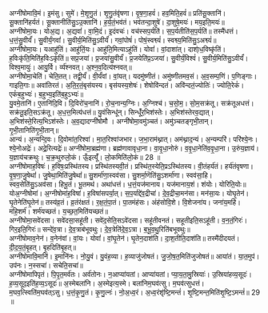 

  
अग्नी॑षोमावि॒मं। इ॒मंसु। सुमे॑। मे॒शृ॒णु॒तं। शृ॒णु॒तंवृ॑षणा। वृ॒ष॒णा॒हवं॑। हव॒मिति॒हवं॑॥ प्रति॑सू॒क्तानि॑। सू॒क्तानि॑हर्यतं। सू॒क्तानीति॑सु॒ऽउ॒क्तानि॑। ह॒र्य॒तं॒भव॑तं। भव॑तन्दा॒शुषे॑। दा॒शुषे॒मयः॑। मय॒इति॒मयः॑॥  
अग्नी॑षोमा॒यः। योअ॒द्य। अ॒द्यवां॑। वा॒मि॒दं। इ॒दंवचः॑। वच॑स्सप॒र्यति॑। स॒प॒र्यतीति॑स॒प॒र्यति॑॥ तस्मै॑धत्तं। ध॒त्तं॒सु॒वीर्यं॑। सु॒वीर्यं॒गवां॑। सु॒वीर्य॒मिति॑सु॒ऽवीर्यं॑। गवां॒पोषं॑। पोषं॒स्वश्व्यं॑। स्वश्व्य॒मिति॑सु॒ऽअश्व्यं॑॥  
अग्नी॑षोमा॒यः। यआहु॑तिं। आहु॑तिं॒यः। आहु॑ति॒मित्याऽहु॑तिं। योवां॑। वां॒दाशा॑त्। दाशा्॑ध॒विष्कृ॑तिं। ह॒विःकृ॑ति॒मिति॑ह॒विःऽकृ॑तिं॥ सप्र॒जया॑। प्र॒जया॑सु॒वीर्यं॑। प्र॒जयेति॑प्र॒ऽजया॑। सु॒वीर्यं॒विश्वं॑। सु॒वीर्य॒मिति॑सु॒ऽवीर्यं॑। विश्व॒मायुः॑। आयु॒र्वि। र्व्य॑श्नवत्। अ॒श्न॒व॒दित्य॑श्नवत्॥  
अग्नी॑षोमा॒चेति॑। चेति॒तत्। तद्वी॒र्यं॑। वी॒र्यं॑वां। वां॒यत्। यदमु॑ष्णीतं। अमु॑ष्णीतमव॒सं। अ॒व॒सम्प॒णिं। प॒णिङ्गाः। गाइति॒गाः॥ अवा॑तिरतं। अ॒ति॒र॒तं॒बृस॑यस्य। बृस॑यस्य॒शेषः॑। शेषोवि॑न्दतं। अवि॑न्दतं॒ज्योतिः॑। ज्योति॒रेकं॑। एकं॑ब॒हुभ्यः॑। ब॒हुभ्य॒इति॑ब॒हुऽभ्यः॑॥  
यु॒वमे॒तानि॑। ए॒तानि॑दि॒वि। दि॒विरो॑च॒नानि॑। रो॒च॒नान्य॒ग्निः। अ॒ग्निश्च॑। च॒सो॒म॒। सो॒म॒सक्र॑तू। सक्र॑तूअधत्तं। सक्र॑तू॒इति॒सऽक्र॑तू। अ॒ध॒त्त॒मित्य॑धत्तं॥ यु॒वंसिन्धू॑न्। सिन्धूँ॑र॒भिश॑स्तेः। अ॒भिश॑स्तेरव॒द्यात्। अ॒भिश॑स्ते॒रित्य॒भिऽश॑स्तेः। अ॒व॒द्यादग्नी॑षोमौ । अग्नी॑षोमा॒वमु॑ञ्चतं। अमु॑ञ्चतङ्गृभी॒तान्। गृ॒भी॒तानिति॑गृ॒भी॒तान्॥  
आन्यं। अ॒न्यन्दि॒वः। दि॒वोमा॑त॒रिश्वा॑। मा॒त॒रिश्वा॑जभार। ज॒भा॒राम॑थ्नात्। अम॑थ्नाद॒न्यं। अ॒न्यम्परि॑। परि॑श्ये॒नः। श्ये॒नोअद्रेः॑। अद्रे॒रित्यद्रेः॑॥ अग्नी॑षोमा॒ब्रह्म॑णा। ब्रह्म॑णावावृधा॒ना। वा॒वृ॒धा॒नोरुं। व॒वृ॒धा॒नेति॑व॒वृ॒धा॒ना। उ॒रुंय॒ज्ञाय॑। य॒ज्ञाय॑चक्रथुः। च॒क्र॒थुरुलो॒कं। ऊँ॒इत्यूँ॑। लो॒कमिति॑लो॒कं॥ 28 ॥  
अग्नी॑षोमाह॒विषः॑। ह॒विषः॒प्रस्थि॑तस्य। प्रस्थि॑तस्यवी॒तं। प्रस्थि॑त॒स्येति॒प्रऽस्थि॑तस्य। वी॒तंहर्य॑तं। हर्य॑तंवृषणा। वृ॒ष॒णा॒जु॒षेथां॑। जु॒षेथा॒मिति॑जु॒षेथां॑॥ सु॒शर्मा॑णा॒स्वव॑सा। सु॒शर्मा॒णॆति॑सु॒ऽशर्मा॑णा। स्वव॑सा॒हि। स्वव॒सेति॑सु॒ऽअव॑सा। हिभू॒तं। भू॒तमथ॑। अथा॑धत्तं। ध॒त्तं॒यज॑मानाय। यज॑मानाय॒शं। शंयोः। योरिति॒योः॥  
योअ॒ग्नीषोमा॑। अ॒ग्नीषोमा॑ह॒विषा॑। ह॒विषा॑सपर्या॒त्। स॒प॒र्याद्दे॑व॒द्रीचा॑। दे॒व॒द्रीचा॒मन॑सा। मन॑सा॒यः। योघृ॒तेन॑। घृ॒तेनेति॑घृ॒तेन॑॥ तस्य॑व्र॒तं। व्र॒तंर॑क्षतं। र॒क्ष॒तं॒पा॒तं। पा॒तमंह॑सः। अंह॑सोवि॒शे। वि॒शेजना॑य। जना॑य॒महि॑। महि॒शर्म॑। शर्म॑यच्छतं। य॒च्छ॒त॒मिति॑यच्छतं॥  
अग्नी॑षोमा॒सवे॑दसा। सवे॑दसा॒सहू॑ती। सवे॑द॒सेति॒सऽवे॑दसा। सहू॑तीवनतं। सहूतीइति॒सऽहू॑ती। व॒न॒तं॒गिरः॑। गिर॒इति॒गिरः॑॥ सन्दे॑व॒त्रा। दे॒व॒त्राब॑भूवथुः। दे॒व॒त्रेति॑दे॒व॒ऽत्रा। ब॒भू॒व॒थु॒रिति॑बभूवथुः॥  
अग्नी॑षोमाव॒नेन॑। व॒नेन॑वां। वां॒यः। योवां॑। वां॒घृ॒तेन॑। घृ॒तेन॒दाश॑ति। दा॒श॒तीति॒दाश॑ति॥ तस्मै॑दीदयतं। दी॒द॒य॒तं॒बृ॒हत्। बृ॒हदिति॑बृ॒हत्॥  
अग्नी॑षोमावि॒मानि॑। इ॒मानि॑नः। नो॒यु॒वं। यु॒वंह॒व्या। ह॒व्याजु॑जोषतं। जु॒जो॒ष॒त॒मिति॑जुजोषतं॥ आया॑तं। या॒त॒मुप॑। उप॑नः। न॒स्सचा॑। सचेति॒सचा॑॥  
अग्नी॑षोमापिपृतं। पि॒पृ॒त॒मर्व॑तः। अर्व॑तोनः। न॒आप्या॑यतां। आप्या॑यतां। प्या॒य॒ता॒मु॒स्रियाः॑। उ॒स्रिया॑हव्य॒सूदः॑। ह॒व्य॒सूद॒इति॑ह॒व्य॒ऽसूदः॑॥ अ॒स्मेबला॑नि। अ॒स्मेइत्य॒स्मे। बला॑निम॒घव॑त्सु। म॒घव॑त्सुधत्तं। म॒घव॒त्स्विति॑म॒घव॑त्ऽसु। ध॒त्तं॒कृ॒णु॒तं। कृ॒णु॒त्नः॑। नो॒अ॒ध्व॒रं। अ॒ध्व॒रंशृ॑ष्टि॒मन्तं॑। शृ॒ष्टि॒मन्त॒मिति॑शृ॒ष्टि॒ऽमन्तं॑॥ 29 ॥  
